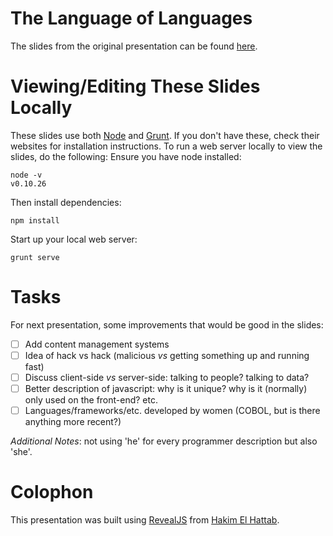 The Language of Languages
======================

The slides from the original presentation can be found [here](http://womenwhocodedc.github.io/thelanguagesoflanguages/).

# Viewing/Editing These Slides Locally
These slides use both [Node](https://nodejs.org/) and [Grunt](). If you don't have these, check their websites for installation instructions. To run a web server locally to view the slides, do the following:
Ensure you have node installed:

    node -v
    v0.10.26

Then install dependencies:

    npm install

Start up your local web server:

    grunt serve
    
# Tasks 
For next presentation, some improvements that would be good in the slides:
- [ ] Add content management systems
- [ ] Idea of hack vs hack (malicious _vs_ getting something up and running fast)
- [ ] Discuss client-side _vs_ server-side: talking to people? talking to data?
- [ ] Better description of javascript: why is it unique? why is it (normally) only used on the front-end? etc.
- [ ] Languages/frameworks/etc. developed by women (COBOL, but is there anything more recent?)

_Additional Notes_: not using 'he' for every programmer description but also 'she'.

# Colophon
This presentation was built using [RevealJS](http://lab.hakim.se/reveal-js/#/) from [Hakim El Hattab](http://hakim.se/).
